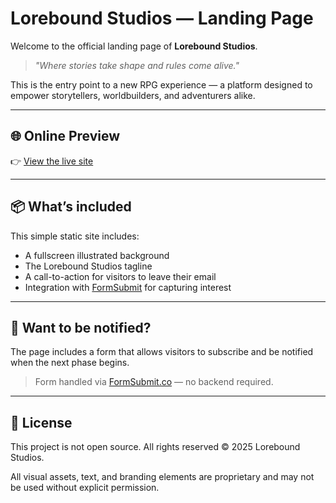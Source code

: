
# Lorebound Studios — Landing Page

Welcome to the official landing page of **Lorebound Studios**.

> _"Where stories take shape and rules come alive."_

This is the entry point to a new RPG experience — a platform designed to empower storytellers, worldbuilders, and adventurers alike.

---

## 🌐 Online Preview

👉 [View the live site](https://lorebound-studios.github.io/lorebound-landing)

---

## 📦 What’s included

This simple static site includes:

- A fullscreen illustrated background
- The Lorebound Studios tagline
- A call-to-action for visitors to leave their email
- Integration with [FormSubmit](https://formsubmit.co) for capturing interest

---

## 📩 Want to be notified?

The page includes a form that allows visitors to subscribe and be notified when the next phase begins.

> Form handled via [FormSubmit.co](https://formsubmit.co) — no backend required.

---

## 📜 License

This project is not open source. All rights reserved © 2025 Lorebound Studios.

All visual assets, text, and branding elements are proprietary and may not be used without explicit permission.
